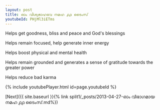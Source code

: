 ```yaml
---
layout: post
title: ഓം വിശ്വഭാഹവേ നമഹ ൧൧ ടൈംസ്
youtubeId: PHjMl3iETms
---
```

 
 
Helps get goodness, bliss and peace and God's blessings
 
Helps remain focused, help generate inner energy 
 
Helps boost physical and mental health 
 
Helps remain grounded and generates a sense of gratitude towards the greater power 
 
Helps reduce bad karma
 
 
 
 


{% include youtubePlayer.html id=page.youtubeId %}
 
[Next]({{ site.baseurl }}{% link  split1/_posts/2013-04-27-ഓം വിഭാഗമായ നമഹ ൧൧ ടൈംസ്.md%})
 
